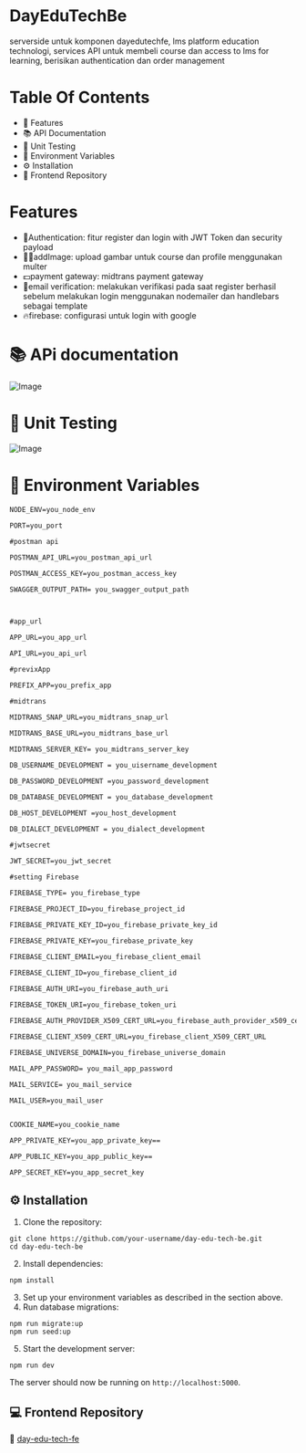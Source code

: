 # DayEduTechBe
serverside untuk komponen dayedutechfe, lms platform education technologi, services API untuk membeli course dan access to lms for learning, berisikan authentication dan order management


# Table Of Contents
-   🚀 Features
-   📚 API Documentation
-   🧪 Unit Testing
-   🔐 Environment Variables
-   ⚙️ Installation
-   🔗 Frontend Repository

# Features
- 🔐Authentication: fitur register dan login with JWT Token dan security payload
- 🙎‍♂️addImage: upload gambar  untuk course dan profile menggunakan multer
- 💵payment gateway: midtrans payment gateway
- 📩email verification: melakukan verifikasi pada saat register berhasil sebelum melakukan login menggunakan nodemailer dan handlebars sebagai template
- 🔥firebase: configurasi untuk login with google

# 📚 APi documentation
![Image](https://github.com/user-attachments/assets/2e5c78b4-7dff-4757-a83f-1589ce421435)


# 🧪 Unit Testing

![Image](https://github.com/user-attachments/assets/f0faad7f-206e-427e-9405-6f4052303f39)


# 🔐 Environment Variables
	NODE_ENV=you_node_env

	PORT=you_port

	#postman api

	POSTMAN_API_URL=you_postman_api_url
		
	POSTMAN_ACCESS_KEY=you_postman_access_key

	SWAGGER_OUTPUT_PATH= you_swagger_output_path

  

	#app_url

	APP_URL=you_app_url

	API_URL=you_api_url

	#previxApp
	
	PREFIX_APP=you_prefix_app

	#midtrans

	MIDTRANS_SNAP_URL=you_midtrans_snap_url

	MIDTRANS_BASE_URL=you_midtrans_base_url

	MIDTRANS_SERVER_KEY= you_midtrans_server_key

	DB_USERNAME_DEVELOPMENT = you_uisername_development

	DB_PASSWORD_DEVELOPMENT =you_password_development

	DB_DATABASE_DEVELOPMENT = you_database_development

	DB_HOST_DEVELOPMENT =you_host_development

	DB_DIALECT_DEVELOPMENT = you_dialect_development

	#jwtsecret

	JWT_SECRET=you_jwt_secret

	#setting Firebase

	FIREBASE_TYPE= you_firebase_type

	FIREBASE_PROJECT_ID=you_firebase_project_id

	FIREBASE_PRIVATE_KEY_ID=you_firebase_private_key_id

	FIREBASE_PRIVATE_KEY=you_firebase_private_key
	
	FIREBASE_CLIENT_EMAIL=you_firebase_client_email

	FIREBASE_CLIENT_ID=you_firebase_client_id

	FIREBASE_AUTH_URI=you_firebase_auth_uri

	FIREBASE_TOKEN_URI=you_firebase_token_uri
	
	FIREBASE_AUTH_PROVIDER_X509_CERT_URL=you_firebase_auth_provider_x509_cert_url

	FIREBASE_CLIENT_X509_CERT_URL=you_firebase_client_X509_CERT_URL

	FIREBASE_UNIVERSE_DOMAIN=you_firebase_universe_domain
	
	MAIL_APP_PASSWORD= you_mail_app_password

	MAIL_SERVICE= you_mail_service

	MAIL_USER=you_mail_user
  

	COOKIE_NAME=you_cookie_name

	APP_PRIVATE_KEY=you_app_private_key==

	APP_PUBLIC_KEY=you_app_public_key==
	
	APP_SECRET_KEY=you_app_secret_key
 
## ⚙️ Installation


1.  Clone the repository:

```
git clone https://github.com/your-username/day-edu-tech-be.git
cd day-edu-tech-be

```

2.  Install dependencies:

```
npm install

```

3.  Set up your environment variables as described in the section above.
4.  Run database migrations:

```
npm run migrate:up
npm run seed:up

```

5.  Start the development server:

```
npm run dev
```

The server should now be running on  `http://localhost:5000`.

## 💻 Frontend Repository

🔗  [day-edu-tech-fe](https://github.com/rofiday/day-edu-tech-fe.git)
